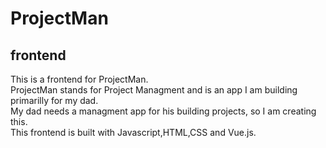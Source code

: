 # ProjectMan
## frontend
This is a frontend for ProjectMan.\
ProjectMan stands for Project Managment and is an app I am building primarilly for my dad.\
My dad needs a managment app for his building projects, so I am creating this.\
This frontend is built with Javascript,HTML,CSS and Vue.js.